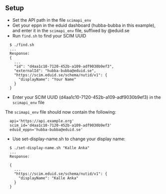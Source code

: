 ## Setup

- Set the API path in the file `scimapi_env`
- Get your eppn in the eduid dashboard (hubba-bubba in this example), and enter it in the
  `scimapi_env` file, suffixed by @eduid.se
- Run `find.sh` to find your SCIM UUID

```
  $ ./find.sh
  ...
  Response:
  {
    ...
    "id": "d4aa1c10-7120-452b-a109-adf9030b9ef3",
    "externalId": "hubba-bubba@eduid.se",
    "https://scim.eduid.se/schema/nutid/v1": {
      "displayName": "Your Name"
    }
  }
```

- Enter your SCIM UUID (d4aa1c10-7120-452b-a109-adf9030b9ef3) in the `scimapi_env` file

The `scimapi_env` file should now contain the following:

```
  api='https://api.example.org'
  scim_id='d4aa1c10-7120-452b-a109-adf9030b9ef3'
  eduid_eppn='hubba-bubba@eduid.se'
```

- Use set-display-name.sh to change your display name:

```
  $ ./set-display-name.sh "Kalle Anka"
  ...
  Response:

  {
    ...
    "https://scim.eduid.se/schema/nutid/v1": {
      "displayName": "Kalle Anka"
    }
  }
```
